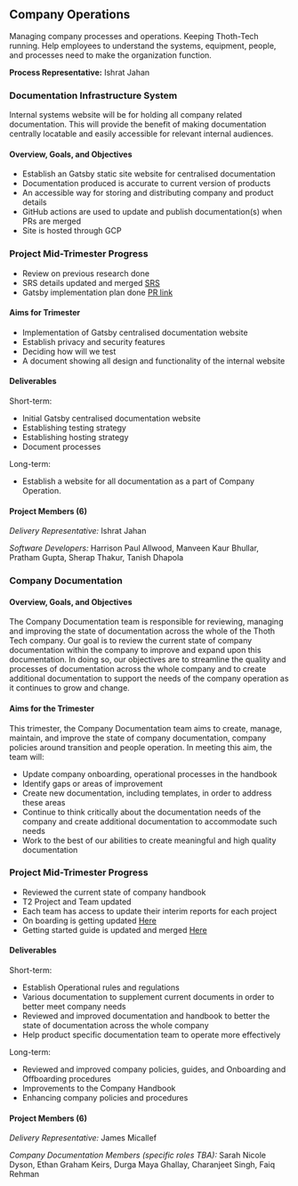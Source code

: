 ## Company Operations

Managing company processes and operations. Keeping Thoth-Tech running. Help employees to understand
the systems, equipment, people, and processes need to make the organization function.

**Process Representative:** Ishrat Jahan

### Documentation Infrastructure System

Internal systems website will be for holding all company related documentation. This will provide
the benefit of making documentation centrally locatable and easily accessible for relevant internal
audiences.

#### Overview, Goals, and Objectives

- Establish an Gatsby static site website for centralised documentation
- Documentation produced is accurate to current version of products
- An accessible way for storing and distributing company and product details
- GitHub actions are used to update and publish documentation(s) when PRs are merged
- Site is hosted through GCP

### Project Mid-Trimester Progress

- Review on previous research done
- SRS details updated and merged
  [SRS](https://github.com/thoth-tech/documentation/blob/main/docs/Internal%20Systems/SRS.md)
- Gatsby implementation plan done [PR link](https://github.com/thoth-tech/documentation/pull/117)

#### Aims for Trimester

- Implementation of Gatsby centralised documentation website
- Establish privacy and security features
- Deciding how will we test
- A document showing all design and functionality of the internal website

#### Deliverables

Short-term:

- Initial Gatsby centralised documentation website
- Establishing testing strategy
- Establishing hosting strategy
- Document processes

Long-term:

- Establish a website for all documentation as a part of Company Operation.

#### Project Members (6)

_Delivery Representative:_ Ishrat Jahan

_Software Developers:_ Harrison Paul Allwood, Manveen Kaur Bhullar, Pratham Gupta, Sherap Thakur,
Tanish Dhapola

### Company Documentation

#### Overview, Goals, and Objectives

The Company Documentation team is responsible for reviewing, managing and improving the state of
documentation across the whole of the Thoth Tech company. Our goal is to review the current state of
company documentation within the company to improve and expand upon this documentation. In doing so,
our objectives are to streamline the quality and processes of documentation across the whole company
and to create additional documentation to support the needs of the company operation as it continues
to grow and change.

#### Aims for the Trimester

This trimester, the Company Documentation team aims to create, manage, maintain, and improve the
state of company documentation, company policies around transition and people operation. In meeting
this aim, the team will:

- Update company onboarding, operational processes in the handbook
- Identify gaps or areas of improvement
- Create new documentation, including templates, in order to address these areas
- Continue to think critically about the documentation needs of the company and create additional
  documentation to accommodate such needs
- Work to the best of our abilities to create meaningful and high quality documentation

### Project Mid-Trimester Progress

- Reviewed the current state of company handbook
- T2 Project and Team updated
- Each team has access to update their interim reports for each project
- On boarding is getting updated
  [Here](https://github.com/thoth-tech/handbook/blob/updateonboarding/docs/peopleops/onboarding/onboarding-process.md)
- Getting started guide is updated and merged [Here](https://github.com/thoth-tech/handbook/pull/99)

#### Deliverables

Short-term:

- Establish Operational rules and regulations
- Various documentation to supplement current documents in order to better meet company needs
- Reviewed and improved documentation and handbook to better the state of documentation across the
  whole company
- Help product specific documentation team to operate more effectively

Long-term:

- Reviewed and improved company policies, guides, and Onboarding and Offboarding procedures
- Improvements to the Company Handbook
- Enhancing company policies and procedures

#### Project Members (6)

_Delivery Representative:_ James Micallef

_Company Documentation Members (specific roles TBA):_ Sarah Nicole Dyson, Ethan Graham Keirs, Durga
Maya Ghallay, Charanjeet Singh, Faiq Rehman
